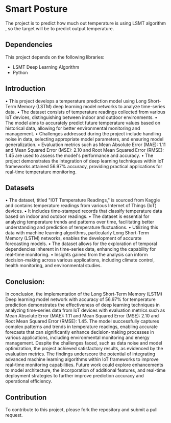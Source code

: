 # Smart Posture

The project is to predict how much out temperature is using LSMT algorithm , so the target will be to predict output temperature.


## Dependencies

This project depends on the following libraries:

* LSMT Deep Learning Algorithm
* Python 

## Introduction
• This project develops a temperature prediction model using Long Short-Term Memory (LSTM) deep learning model networks to analyze time-series data. 
• The dataset consists of temperature readings collected from various IoT devices, distinguishing between indoor and outdoor environments. 
• The model aims to accurately predict future temperature values based on historical data, allowing for better environmental monitoring and management. 
• Challenges addressed during the project include handling noise in data, selecting appropriate model parameters, and ensuring model generalization. 
• Evaluation metrics such as Mean Absolute Error (MAE): 1.11 and Mean Squared Error (MSE): 2.10 and Root Mean Squared Error (RMSE): 1.45 are used to assess the model's performance and accuracy. 
• The project demonstrates the integration of deep learning techniques within IoT frameworks attained 56.97% accuracy, providing practical applications for real-time temperature monitoring.

## Datasets
•  The dataset, titled "IOT Temperature Readings," is sourced from Kaggle and contains temperature readings from various Internet of Things (IoT) devices. 
• It includes time-stamped records that classify temperature data based on indoor and outdoor readings. 
• The dataset is essential for analyzing temperature trends and patterns over time, facilitating better understanding and prediction of temperature fluctuations. 
• Utilizing this data with machine learning algorithms, particularly Long Short-Term Memory (LSTM) networks, enables the development of accurate forecasting models. 
• The dataset allows for the exploration of temporal dependencies inherent in time-series data, enhancing the capability for real-time monitoring. 
• Insights gained from the analysis can inform decision-making across various applications, including climate control, health monitoring, and environmental studies. 

 ## Conclusion:
In conclusion, the implementation of the Long Short-Term Memory (LSTM) Deep learning model network with accuracy of 56.97% for temperature prediction demonstrates the effectiveness of deep learning techniques in analyzing time-series data from IoT devices with evaluation metrics such as Mean Absolute Error (MAE): 1.11 and Mean Squared Error (MSE): 2.10 and Root Mean Squared Error (RMSE): 1.45. The model successfully captures complex patterns and trends in temperature readings, enabling accurate forecasts that can significantly enhance decision-making processes in various applications, including environmental monitoring and energy management.
Despite the challenges faced, such as data noise and model optimization, the project achieved satisfactory results, as evidenced by the evaluation metrics. The findings underscore the potential of integrating advanced machine learning algorithms within IoT frameworks to improve real-time monitoring capabilities. Future work could explore enhancements to model architecture, the incorporation of additional features, and real-time deployment strategies to further improve prediction accuracy and operational efficiency.


## Contribution

To contribute to this project, please fork the repository and submit a pull request.


